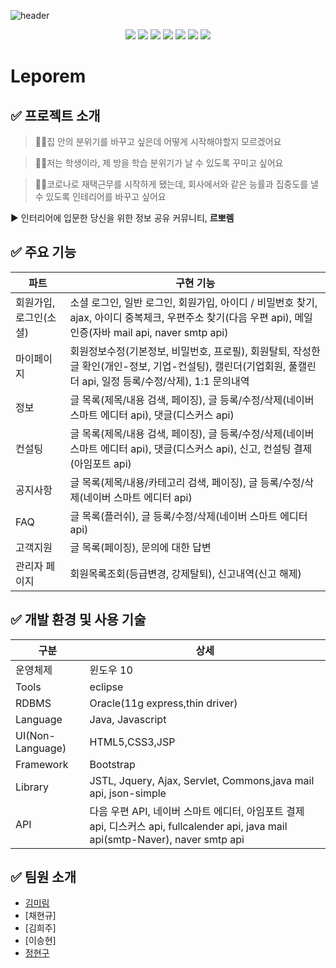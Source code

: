 ![header](https://capsule-render.vercel.app/api?type=waving&color=auto&height=300&section=header&fontSize=90&animation=fadeIn&fontAlignY=38&text=Leporem&descAlignY=51&descAlign=62&fontColor=FFFFFF)

<p align="center">
<img src="https://img.shields.io/badge/JAVA-007396?style=for-the-badge&logo=java&logoColor=white"/>
<img src="https://img.shields.io/badge/html-E34F26?style=for-the-badge&logo=html5&logoColor=white">
 <img src="https://img.shields.io/badge/css-1572B6?style=for-the-badge&logo=css3&logoColor=white">
  <img src="https://img.shields.io/badge/javascript-F7DF1E?style=for-the-badge&logo=javascript&logoColor=black">
  <img src="https://img.shields.io/badge/jquery-0769AD?style=for-the-badge&logo=jquery&logoColor=white"/>
<img src="https://img.shields.io/badge/oracle-F80000?style=for-the-badge&logo=oracle&logoColor=white"/>
<img src="https://img.shields.io/badge/apache tomcat-F8DC75?style=for-the-badge&logo=apachetomcat&logoColor=white"/>
</p>

# Leporem

##  ✅ 프로젝트 소개

<p><blockquote> 🙋‍♂️집 안의 분위기를 바꾸고 싶은데 어떻게 시작해야할지 모르겠어요</blockquote></p>
<p><blockquote> 🙋‍♂️저는 학생이라, 제 방을 학습 분위기가 날 수 있도록 꾸미고 싶어요</blockquote></p>
<p><blockquote> 🙋‍♂️코로나로 재택근무를 시작하게 됐는데, 회사에서와 같은 능률과 집중도를 낼 수 있도록 인테리어를 바꾸고 싶어요</blockquote></p>
<p>▶ 인터리어에 입문한 당신을 위한 정보 공유 커뮤니티, <strong>르뽀렘</strong></p>

## ✅ 주요 기능

|파트|구현 기능
|--|--|
|회원가입,로그인(소셜)|소셜 로그인, 일반 로그인, 회원가입, 아이디 / 비밀번호 찾기, ajax, 아이디 중복체크, 우편주소 찾기(다음 우편 api), 메일인증(자바 mail  api, naver smtp api)
|마이페이지|회원정보수정(기본정보, 비밀번호, 프로필), 회원탈퇴, 작성한 글 확인(개인-정보, 기업-컨설팅), 캘린더(기업회원, 풀캘린더 api, 일정 등록/수정/삭제), 1:1 문의내역
|정보|글 목록(제목/내용 검색, 페이징), 글 등록/수정/삭제(네이버 스마트 에디터 api), 댓글(디스커스 api)
|컨설팅|글 목록(제목/내용 검색, 페이징), 글 등록/수정/삭제(네이버 스마트 에디터 api), 댓글(디스커스 api), 신고, 컨설팅 결제(아임포트 api)
|공지사항|글 목록(제목/내용/카테고리 검색, 페이징), 글 등록/수정/삭제(네이버 스마트 에디터 api)
|FAQ|글 목록(플러쉬), 글 등록/수정/삭제(네이버 스마트 에디터 api)
|고객지원|글 목록(페이징), 문의에 대한 답변
|관리자 페이지|회원목록조회(등급변경, 강제탈퇴), 신고내역(신고 해제)

## ✅ 개발 환경 및 사용 기술

|구분|상세
|--|--
|운영체제|윈도우 10
|Tools|eclipse
|RDBMS|Oracle(11g express,thin driver)
|Language|Java, Javascript
|UI(Non-Language)|HTML5,CSS3,JSP
|Framework|Bootstrap
|Library|JSTL, Jquery, Ajax, Servlet, Commons,java mail api, json-simple
|API|다음 우편 API, 네이버 스마트 에디터, 아임포트 결제 api, 디스커스 api, fullcalender api, java mail api(smtp-Naver), naver smtp api

##  ✅ 팀원 소개
- [김미림](https://github.com/olleTheJeju)
- [채현규]
- [김희주]
- [이승현]
- [정현구](https://github.com/qwwertt1)
